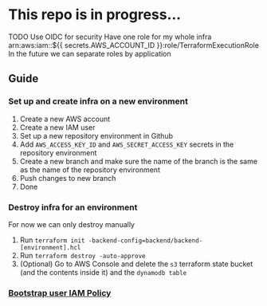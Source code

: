# This repo is in progress...

TODO
Use OIDC for security
Have one role for my whole infra arn:aws:iam::${{ secrets.AWS_ACCOUNT_ID }}:role/TerraformExecutionRole
In the future we can separate roles by application

## Guide

### Set up and create infra on a new environment
1. Create a new AWS account
2. Create a new IAM user
3. Set up a new repository environment in Github
4. Add `AWS_ACCESS_KEY_ID` and `AWS_SECRET_ACCESS_KEY` secrets in the repository environment
5. Create a new branch and make sure the name of the branch is the same as the name of the repository environment
6. Push changes to new branch
7. Done

### Destroy infra for an environment
For now we can only destroy manually
1. Run `terraform init -backend-config=backend/backend-[environment].hcl`
2. Run `terraform destroy -auto-approve`
3. (Optional) Go to AWS Console and delete the `s3` terraform state bucket (and the contents inside it) and the `dynamodb table`

### [Bootstrap user IAM Policy](bootstrap/README.md)
